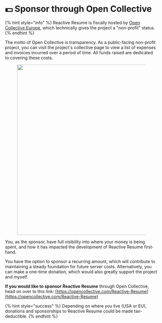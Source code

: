 # 💵 Sponsor through Open Collective

{% hint style="info" %}
Reactive Resume is fiscally hosted by [Open Collective Europe](https://www.oceurope.org/), which technically gives the project a "non-profit" status.
{% endhint %}

The motto of Open Collective is transparency. As a public-facing non-profit project, you can visit the project's collective page to view a list of expenses and invoices incurred over a period of time. All funds raised are dedicated to covering these costs.

<figure><img src="../.gitbook/assets/Screenshot 2023-11-20 at 11.01.39 PM.png" alt="" width="563"><figcaption></figcaption></figure>

You, as the sponsor, have full visibility into where your money is being spent, and how it has impacted the development of Reactive Resume first-hand.

You have the option to sponsor a recurring amount, which will contribute to maintaining a steady foundation for future server costs. Alternatively, you can make a one-time donation, which would also greatly support the project and myself.

**If you would like to sponsor Reactive Resume** through Open Collective, head on over to this link: [https://opencollective.com/Reactive-Resume](https://opencollective.com/Reactive-Resume)

{% hint style="success" %}
Depending on where you live (USA or EU), donations and sponsorships to Reactive Resume could be made tax-deductible.
{% endhint %}
